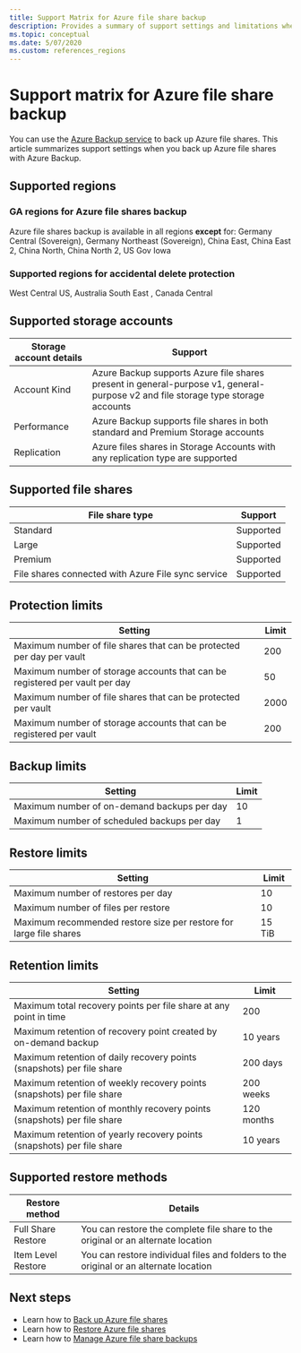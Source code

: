 ```yaml
---
title: Support Matrix for Azure file share backup
description: Provides a summary of support settings and limitations when backing up Azure file shares.
ms.topic: conceptual
ms.date: 5/07/2020
ms.custom: references_regions
---
```


# Support matrix for Azure file share backup

You can use the [Azure Backup service](https://docs.microsoft.com/azure/backup/backup-overview) to back up Azure file shares. This article summarizes support settings when you back up Azure file shares with Azure Backup.

## Supported regions

### GA regions for Azure file shares backup

Azure file shares backup is available in all regions **except** for: Germany Central (Sovereign), Germany Northeast (Sovereign), China East, China East 2, China North, China North 2, US Gov Iowa

### Supported regions for accidental delete protection

West Central US, Australia South East , Canada Central

## Supported storage accounts

| Storage  account details | Support                                                      |
| ------------------------ | ------------------------------------------------------------ |
| Account  Kind            | Azure  Backup supports Azure file shares present in general-purpose v1, general-purpose v2 and file storage type storage accounts |
| Performance              | Azure  Backup supports file shares in both standard and Premium Storage accounts |
| Replication              | Azure  files shares in Storage Accounts with any replication type are  supported |

## Supported file shares

| File  share type                                   | Support   |
| -------------------------------------------------- | --------- |
| Standard                                           | Supported |
| Large                                              | Supported |
| Premium                                            | Supported |
| File shares connected with Azure File sync service | Supported |

## Protection limits

| Setting                                                      | Limit |
| ------------------------------------------------------------ | ----- |
| Maximum  number of file shares that can be protected per day per vault | 200   |
| Maximum  number of storage accounts that can be registered per vault per day | 50    |
| Maximum  number of file shares that can be protected  per vault | 2000   |
| Maximum  number of storage accounts that can be registered per vault | 200   |

## Backup limits

| Setting                                      | Limit |
| -------------------------------------------- | ----- |
| Maximum  number of on-demand backups per day | 10   |
| Maximum  number of scheduled backups per day | 1     |

## Restore limits

| Setting                                                      | Limit   |
| ------------------------------------------------------------ | ------- |
| Maximum number of restores per day                           | 10      |
| Maximum  number of files per restore                         | 10      |
| Maximum  recommended restore size per restore for large file shares | 15  TiB |

## Retention limits

| Setting                                                      | Limit    |
| ------------------------------------------------------------ | -------- |
| Maximum total recovery points per  file share at any point in time | 200      |
| Maximum retention of recovery  point created by on-demand backup | 10 years |
| Maximum retention of daily recovery points (snapshots) per file share| 200 days |
| Maximum retention of weekly recovery points (snapshots) per file share | 200 weeks |
| Maximum retention of monthly recovery points (snapshots) per file share | 120 months |
| Maximum retention of  yearly recovery points (snapshots) per file share | 10 years |

## Supported restore methods

| Restore method     | Details                                                      |
| ------------------ | ------------------------------------------------------------ |
| Full Share Restore | You can restore the complete file  share to the original or an alternate location |
| Item Level Restore | You can restore individual files and folders to the original or an alternate location |

## Next steps

* Learn how to [Back up Azure file shares](backup-afs.md)
* Learn how to [Restore Azure file shares](restore-afs.md)
* Learn how to [Manage Azure file share backups](manage-afs-backup.md)

